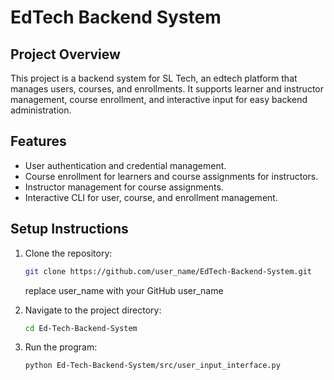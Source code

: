 # EdTech Backend System

## Project Overview
This project is a backend system for SL Tech, an edtech platform that manages users, courses, and enrollments. It supports learner and instructor management, course enrollment, and interactive input for easy backend administration.

## Features
- User authentication and credential management.
- Course enrollment for learners and course assignments for instructors.
- Instructor management for course assignments.
- Interactive CLI for user, course, and enrollment management.

## Setup Instructions
1. Clone the repository:
   ```bash
   git clone https://github.com/user_name/EdTech-Backend-System.git
   ```
   replace user_name with your GitHub user_name

2. Navigate to the project directory:
    ```bash
    cd Ed-Tech-Backend-System
    ```

3. Run the program:
    ```bash
    python Ed-Tech-Backend-System/src/user_input_interface.py
    ```